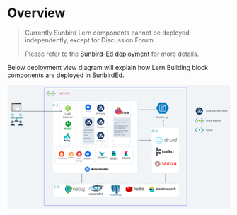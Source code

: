 # Overview

> Currently Sunbird Lern components cannot be deployed independently, except for Discussion Forum.&#x20;
>
> Please refer to the [Sunbird-Ed deployment ](https://ed.sunbird.org/use/prerequisites-for-your-own-sunbird-ed-instance)for more details.

Below deployment view diagram will explain how Lern Building block components are deployed in SunbirdEd.

![](<../.gitbook/assets/Deployement  Diagram (5).png>)
